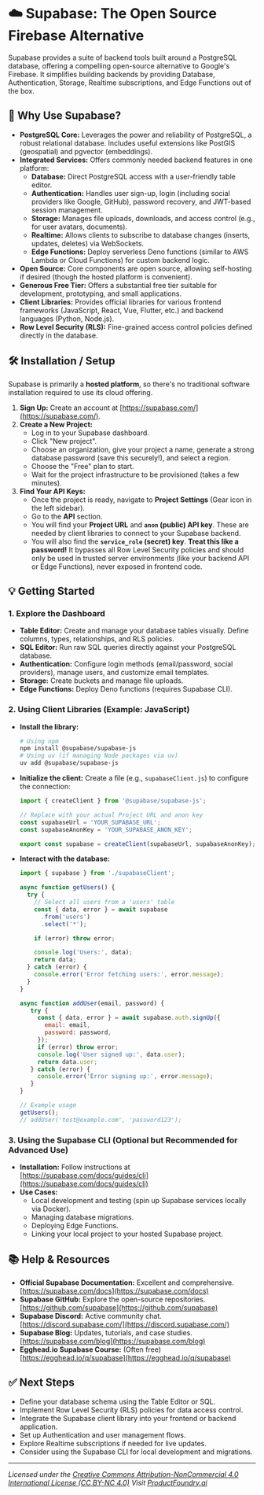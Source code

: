 # ☁️ Supabase: The Open Source Firebase Alternative

Supabase provides a suite of backend tools built around a PostgreSQL database, offering a compelling open-source alternative to Google's Firebase. It simplifies building backends by providing Database, Authentication, Storage, Realtime subscriptions, and Edge Functions out of the box.

## 🚀 Why Use Supabase?

*   **PostgreSQL Core:** Leverages the power and reliability of PostgreSQL, a robust relational database. Includes useful extensions like PostGIS (geospatial) and pgvector (embeddings).
*   **Integrated Services:** Offers commonly needed backend features in one platform:
    *   **Database:** Direct PostgreSQL access with a user-friendly table editor.
    *   **Authentication:** Handles user sign-up, login (including social providers like Google, GitHub), password recovery, and JWT-based session management.
    *   **Storage:** Manages file uploads, downloads, and access control (e.g., for user avatars, documents).
    *   **Realtime:** Allows clients to subscribe to database changes (inserts, updates, deletes) via WebSockets.
    *   **Edge Functions:** Deploy serverless Deno functions (similar to AWS Lambda or Cloud Functions) for custom backend logic.
*   **Open Source:** Core components are open source, allowing self-hosting if desired (though the hosted platform is convenient).
*   **Generous Free Tier:** Offers a substantial free tier suitable for development, prototyping, and small applications.
*   **Client Libraries:** Provides official libraries for various frontend frameworks (JavaScript, React, Vue, Flutter, etc.) and backend languages (Python, Node.js).
*   **Row Level Security (RLS):** Fine-grained access control policies defined directly in the database.

## 🛠️ Installation / Setup

Supabase is primarily a **hosted platform**, so there's no traditional software installation required to use its cloud offering.

1.  **Sign Up:** Create an account at [https://supabase.com/](https://supabase.com/).
2.  **Create a New Project:**
    *   Log in to your Supabase dashboard.
    *   Click "New project".
    *   Choose an organization, give your project a name, generate a strong database password (save this securely!), and select a region.
    *   Choose the "Free" plan to start.
    *   Wait for the project infrastructure to be provisioned (takes a few minutes).
3.  **Find Your API Keys:**
    *   Once the project is ready, navigate to **Project Settings** (Gear icon in the left sidebar).
    *   Go to the **API** section.
    *   You will find your **Project URL** and **`anon` (public) API key**. These are needed by client libraries to connect to your Supabase backend.
    *   You will also find the **`service_role` (secret) key**. **Treat this like a password!** It bypasses all Row Level Security policies and should only be used in trusted server environments (like your backend API or Edge Functions), never exposed in frontend code.

## 💡 Getting Started

### 1. Explore the Dashboard

*   **Table Editor:** Create and manage your database tables visually. Define columns, types, relationships, and RLS policies.
*   **SQL Editor:** Run raw SQL queries directly against your PostgreSQL database.
*   **Authentication:** Configure login methods (email/password, social providers), manage users, and customize email templates.
*   **Storage:** Create buckets and manage file uploads.
*   **Edge Functions:** Deploy Deno functions (requires Supabase CLI).

### 2. Using Client Libraries (Example: JavaScript)

*   **Install the library:**
    ```bash
    # Using npm
    npm install @supabase/supabase-js 
    # Using uv (if managing Node packages via uv)
    uv add @supabase/supabase-js 
    ```
*   **Initialize the client:** Create a file (e.g., `supabaseClient.js`) to configure the connection:
    ```javascript
    import { createClient } from '@supabase/supabase-js';

    // Replace with your actual Project URL and anon key
    const supabaseUrl = 'YOUR_SUPABASE_URL'; 
    const supabaseAnonKey = 'YOUR_SUPABASE_ANON_KEY';

    export const supabase = createClient(supabaseUrl, supabaseAnonKey); 
    ```
*   **Interact with the database:**
    ```javascript
    import { supabase } from './supabaseClient';

    async function getUsers() {
      try {
        // Select all users from a 'users' table
        const { data, error } = await supabase
          .from('users')
          .select('*'); 

        if (error) throw error;

        console.log('Users:', data);
        return data;
      } catch (error) {
        console.error('Error fetching users:', error.message);
      }
    }

    async function addUser(email, password) {
       try {
         const { data, error } = await supabase.auth.signUp({
           email: email,
           password: password,
         });
         if (error) throw error;
         console.log('User signed up:', data.user);
         return data.user;
       } catch (error) {
         console.error('Error signing up:', error.message);
       }
    }

    // Example usage
    getUsers();
    // addUser('test@example.com', 'password123'); 
    ```

### 3. Using the Supabase CLI (Optional but Recommended for Advanced Use)

*   **Installation:** Follow instructions at [https://supabase.com/docs/guides/cli](https://supabase.com/docs/guides/cli)
*   **Use Cases:**
    *   Local development and testing (spin up Supabase services locally via Docker).
    *   Managing database migrations.
    *   Deploying Edge Functions.
    *   Linking your local project to your hosted Supabase project.

## 📚 Help & Resources

*   **Official Supabase Documentation:** Excellent and comprehensive. [https://supabase.com/docs](https://supabase.com/docs)
*   **Supabase GitHub:** Explore the open-source repositories. [https://github.com/supabase](https://github.com/supabase)
*   **Supabase Discord:** Active community chat. [https://discord.supabase.com/](https://discord.supabase.com/)
*   **Supabase Blog:** Updates, tutorials, and case studies. [https://supabase.com/blog](https://supabase.com/blog)
*   **Egghead.io Supabase Course:** (Often free) [https://egghead.io/q/supabase](https://egghead.io/q/supabase)

## ✅ Next Steps

*   Define your database schema using the Table Editor or SQL.
*   Implement Row Level Security (RLS) policies for data access control.
*   Integrate the Supabase client library into your frontend or backend application.
*   Set up Authentication and user management flows.
*   Explore Realtime subscriptions if needed for live updates.
*   Consider using the Supabase CLI for local development and migrations.

---
*Licensed under the [Creative Commons Attribution-NonCommercial 4.0 International License (CC BY-NC 4.0)](https://creativecommons.org/licenses/by-nc/4.0/)*
*Visit [ProductFoundry.ai](https://productfoundry.ai)*